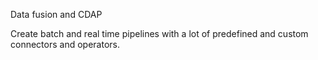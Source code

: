 Data fusion and CDAP

Create batch and real time pipelines with a lot of predefined and custom connectors and operators.
